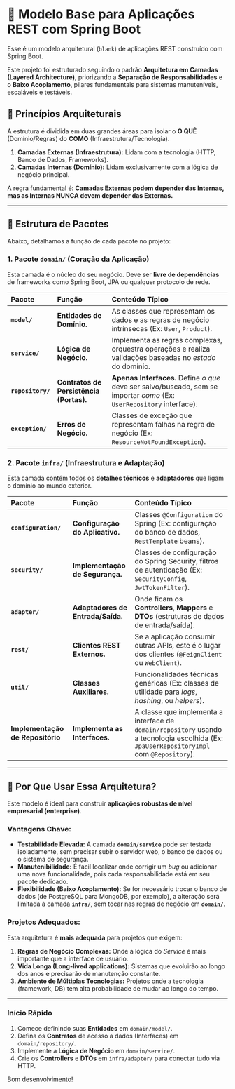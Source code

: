 
# 🚀 **Modelo Base para Aplicações REST com Spring Boot**

Esse é um modelo arquitetural (`blank`) de aplicações REST construído com Spring Boot.

Este projeto foi estruturado seguindo o padrão **Arquitetura em Camadas (Layered Architecture)**, priorizando a **Separação de Responsabilidades** e o **Baixo Acoplamento**, pilares fundamentais para sistemas manuteníveis, escaláveis e testáveis.

## 🧱 Princípios Arquiteturais

A estrutura é dividida em duas grandes áreas para isolar o **O QUÊ** (Domínio/Regras) do **COMO** (Infraestrutura/Tecnologia).

1.  **Camadas Externas (Infraestrutura):** Lidam com a tecnologia (HTTP, Banco de Dados, Frameworks).
2.  **Camadas Internas (Domínio):** Lidam exclusivamente com a lógica de negócio principal.

A regra fundamental é: **Camadas Externas podem depender das Internas, mas as Internas NUNCA devem depender das Externas.**

---

## 📁 Estrutura de Pacotes

Abaixo, detalhamos a função de cada pacote no projeto:

### 1. Pacote `domain/` (Coração da Aplicação)

Esta camada é o núcleo do seu negócio. Deve ser **livre de dependências** de frameworks como Spring Boot, JPA ou qualquer protocolo de rede.

| Pacote | Função | Conteúdo Típico |
| :--- | :--- | :--- |
| **`model/`** | **Entidades de Domínio.** | As classes que representam os dados e as regras de negócio intrínsecas (Ex: `User`, `Product`). |
| **`service/`** | **Lógica de Negócio.** | Implementa as regras complexas, orquestra operações e realiza validações baseadas no *estado* do domínio. |
| **`repository/`** | **Contratos de Persistência (Portas).** | **Apenas Interfaces.** Define *o que* deve ser salvo/buscado, sem se importar *como* (Ex: `UserRepository` interface). |
| **`exception/`** | **Erros de Negócio.** | Classes de exceção que representam falhas na regra de negócio (Ex: `ResourceNotFoundException`). |

### 2. Pacote `infra/` (Infraestrutura e Adaptação)

Esta camada contém todos os **detalhes técnicos** e **adaptadores** que ligam o domínio ao mundo exterior.

| Pacote | Função | Conteúdo Típico |
| :--- | :--- | :--- |
| **`configuration/`** | **Configuração do Aplicativo.** | Classes `@Configuration` do Spring (Ex: configuração do banco de dados, `RestTemplate` beans). |
| **`security/`** | **Implementação de Segurança.** | Classes de configuração do Spring Security, filtros de autenticação (Ex: `SecurityConfig`, `JwtTokenFilter`). |
| **`adapter/`** | **Adaptadores de Entrada/Saída.** | Onde ficam os **Controllers**, **Mappers** e **DTOs** (estruturas de dados de entrada/saída). |
| **`rest/`** | **Clientes REST Externos.** | Se a aplicação consumir outras APIs, este é o lugar dos clientes (`@FeignClient` ou `WebClient`). |
| **`util/`** | **Classes Auxiliares.** | Funcionalidades técnicas genéricas (Ex: classes de utilidade para *logs*, *hashing*, ou *helpers*). |
| **Implementação de Repositório** | **Implementa as Interfaces.** | A classe que implementa a interface de `domain/repository` usando a tecnologia escolhida (Ex: `JpaUserRepositoryImpl` com `@Repository`). |

---

## 🎯 Por Que Usar Essa Arquitetura?

Este modelo é ideal para construir **aplicações robustas de nível empresarial (enterprise)**.

### Vantagens Chave:

* **Testabilidade Elevada:** A camada **`domain/service`** pode ser testada isoladamente, sem precisar subir o servidor web, o banco de dados ou o sistema de segurança.
* **Manutenibilidade:** É fácil localizar onde corrigir um *bug* ou adicionar uma nova funcionalidade, pois cada responsabilidade está em seu pacote dedicado.
* **Flexibilidade (Baixo Acoplamento):** Se for necessário trocar o banco de dados (de PostgreSQL para MongoDB, por exemplo), a alteração será limitada à camada **`infra/`**, sem tocar nas regras de negócio em **`domain/`**.

### Projetos Adequados:

Esta arquitetura é **mais adequada** para projetos que exigem:

1.  **Regras de Negócio Complexas:** Onde a lógica do *Service* é mais importante que a interface de usuário.
2.  **Vida Longa (Long-lived applications):** Sistemas que evoluirão ao longo dos anos e precisarão de manutenção constante.
3.  **Ambiente de Múltiplas Tecnologias:** Projetos onde a tecnologia (framework, DB) tem alta probabilidade de mudar ao longo do tempo.

---

### Início Rápido

1.  Comece definindo suas **Entidades** em `domain/model/`.
2.  Defina os **Contratos** de acesso a dados (Interfaces) em `domain/repository/`.
3.  Implemente a **Lógica de Negócio** em `domain/service/`.
4.  Crie os **Controllers** e **DTOs** em `infra/adapter/` para conectar tudo via HTTP.

Bom desenvolvimento!